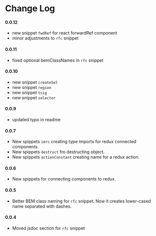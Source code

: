 # Change Log
#### 0.0.12
* new snippet `fwdRef` for react forwardRef component
* minor adjustments to `rfc` snippet
#### 0.0.11
* fixed optional bemClassNames in `rfc` snippet
#### 0.0.10
* new snippet `createSel`
* new snippet `region`
* new snippet `tsig`
* new snippet `selector`
#### 0.0.9
* updated typo in readme
#### 0.0.7
* New spippets `imrc` creating type imports for redux connected components.
* New spippets `destruct` fro destructing object.
* New spippets `actionConstant` creating name for a redux action.

#### 0.0.6
* New spippets for connecting components to redux.
#### 0.0.5
* Better BEM class naming for `rfc` snippet. Now it creates lower-cased name separated with dashes.
#### 0.0.4
* Moved jsdoc section for `rfc` snippet
